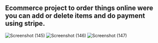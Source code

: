 ## Ecommerce project to order things online were you can add or delete items and do payment using stripe.



![Screenshot (145)](https://user-images.githubusercontent.com/47221162/146370396-2a13d5d4-fff8-4059-93e8-f78346064320.png)
![Screenshot (146)](https://user-images.githubusercontent.com/47221162/146370401-5d03f1b3-4712-4e76-898a-57781830ffd0.png)
![Screenshot (147)](https://user-images.githubusercontent.com/47221162/146370404-39837175-cdfc-4ab3-999c-ccbebaf2e911.png)
